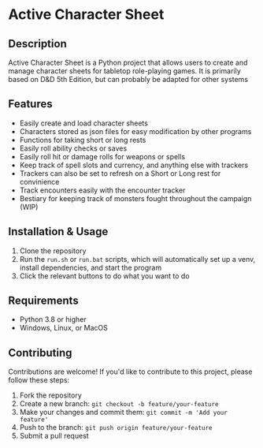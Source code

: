# Active Character Sheet

## Description
Active Character Sheet is a Python project that allows users to create and manage character sheets for tabletop role-playing games.
It is primarily based on D&D 5th Edition, but can probably be adapted for other systems

## Features
- Easily create and load character sheets
- Characters stored as json files for easy modification by other programs
- Functions for taking short or long rests
- Easily roll ability checks or saves
- Easily roll hit or damage rolls for weapons or spells
- Keep track of spell slots and currency, and anything else with trackers
- Trackers can also be set to refresh on a Short or Long rest for convinience
- Track encounters easily with the encounter tracker
- Bestiary for keeping track of monsters fought throughout the campaign (WIP)

## Installation & Usage
1. Clone the repository
2. Run the `run.sh` or `run.bat` scripts, which will automatically set up a venv, install dependencies, and start the program
3. Click the relevant buttons to do what you want to do

## Requirements
- Python 3.8 or higher
- Windows, Linux, or MacOS

## Contributing
Contributions are welcome! If you'd like to contribute to this project, please follow these steps:
1. Fork the repository
2. Create a new branch: `git checkout -b feature/your-feature`
3. Make your changes and commit them: `git commit -m 'Add your feature'`
4. Push to the branch: `git push origin feature/your-feature`
5. Submit a pull request


